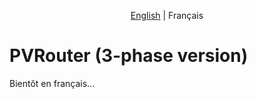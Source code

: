 <p align="center">
  <a href="/">English</a> |
  <span>Français</span>
</p>

# PVRouter (3-phase version)

Bientôt en français...
